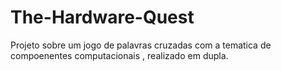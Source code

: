 # The-Hardware-Quest
Projeto sobre um jogo de palavras cruzadas com a tematica de compoenentes computacionais , realizado em dupla.  
